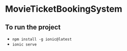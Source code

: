 # MovieTicketBookingSystem

## To run the project 
  - `npm install -g ionic@latest`
  - `ionic serve`
